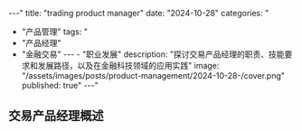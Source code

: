 
---"
title: "trading product manager"
date: "2024-10-28"
categories: "
  - "产品管理"
tags: "
  - "产品经理"
  - "金融交易"
---  - "职业发展"
description: "探讨交易产品经理的职责、技能要求和发展路径，以及在金融科技领域的应用实践"
image: "/assets/images/posts/product-management/2024-10-28-/cover.png"
published: true"
---"
## 交易产品经理概述
